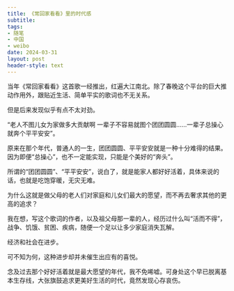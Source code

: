 ```yaml
---
title: 《常回家看看》里的时代感
subtitle: 
tags: 
- 随笔
- 中国
- weibo
date: 2024-03-31
layout: post
header-style: text
---
```


当年《常回家看看》这首歌一经推出，红遍大江南北。除了春晚这个平台的巨大推动作用外，跟贴近生活、简单平实的歌词也不无关系。

但是后来发现似乎有点不太对劲。

“老人不图儿女为家做多大贡献啊 一辈子不容易就图个团团圆圆……一辈子总操心就奔个平平安安”。

原来在那个年代，普通人的一生，团团圆圆、平平安安就是一种十分难得的结果。因为即便“总操心”，也不一定能实现，只能是个美好的“奔头”。

所谓的“团团圆圆”、“平平安安”，说白了，就是能家人都好好活着，具体来说的话，也就是吃饱穿暖，无灾无难。

为什么这就是做父母的老人们对家庭和儿女们最大的愿望，而不再去奢求其他的更高的追求？

我在想，写这个歌词的作者，以及祖父母那一辈的人，经历过什么叫“活而不得”，战争、饥饿、贫困、疾病，随便一个足以让多少家庭消失瓦解。

经济和社会在进步。

可不知为何，这种进步却并未催生出应有的喜悦。

念及过去那个好好活着就是最大愿望的年代，我不免唏嘘。可身处这个早已脱离基本生存线，大张旗鼓追求更美好生活的时代，竟然发现心存哀伤。